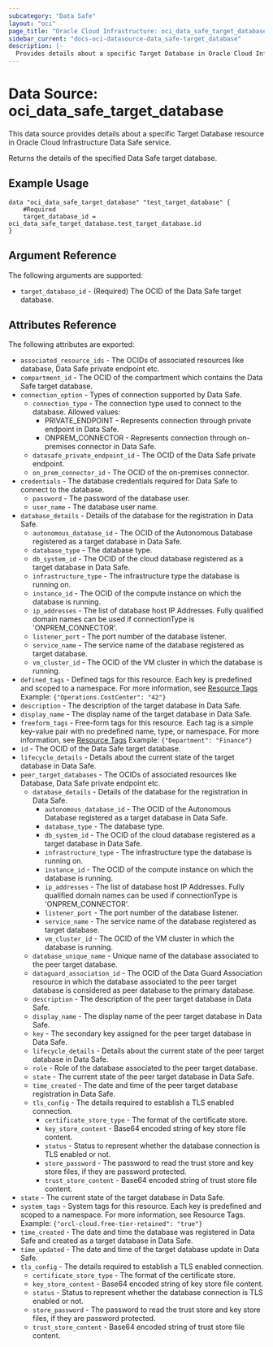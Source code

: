 ```yaml
---
subcategory: "Data Safe"
layout: "oci"
page_title: "Oracle Cloud Infrastructure: oci_data_safe_target_database"
sidebar_current: "docs-oci-datasource-data_safe-target_database"
description: |-
  Provides details about a specific Target Database in Oracle Cloud Infrastructure Data Safe service
---
```


# Data Source: oci_data_safe_target_database
This data source provides details about a specific Target Database resource in Oracle Cloud Infrastructure Data Safe service.

Returns the details of the specified Data Safe target database.


## Example Usage

```hcl
data "oci_data_safe_target_database" "test_target_database" {
	#Required
	target_database_id = oci_data_safe_target_database.test_target_database.id
}
```

## Argument Reference

The following arguments are supported:

* `target_database_id` - (Required) The OCID of the Data Safe target database.


## Attributes Reference

The following attributes are exported:

* `associated_resource_ids` - The OCIDs of associated resources like database, Data Safe private endpoint etc.
* `compartment_id` - The OCID of the compartment which contains the Data Safe target database.
* `connection_option` - Types of connection supported by Data Safe.
	* `connection_type` - The connection type used to connect to the database. Allowed values:
		* PRIVATE_ENDPOINT - Represents connection through private endpoint in Data Safe.
		* ONPREM_CONNECTOR - Represents connection through on-premises connector in Data Safe. 
	* `datasafe_private_endpoint_id` - The OCID of the Data Safe private endpoint.
	* `on_prem_connector_id` - The OCID of the on-premises connector.
* `credentials` - The database credentials required for Data Safe to connect to the database.
	* `password` - The password of the database user.
	* `user_name` - The database user name.
* `database_details` - Details of the database for the registration in Data Safe. 
	* `autonomous_database_id` - The OCID of the Autonomous Database registered as a target database in Data Safe.
	* `database_type` - The database type.
	* `db_system_id` - The OCID of the cloud database registered as a target database in Data Safe.
	* `infrastructure_type` - The infrastructure type the database is running on.
	* `instance_id` - The OCID of the compute instance on which the database is running.
	* `ip_addresses` - The list of database host IP Addresses. Fully qualified domain names can be used if connectionType is 'ONPREM_CONNECTOR'. 
	* `listener_port` - The port number of the database listener.
	* `service_name` - The service name of the database registered as target database.
	* `vm_cluster_id` - The OCID of the VM cluster in which the database is running.
* `defined_tags` - Defined tags for this resource. Each key is predefined and scoped to a namespace. For more information, see [Resource Tags](https://docs.cloud.oracle.com/iaas/Content/General/Concepts/resourcetags.htm)  Example: `{"Operations.CostCenter": "42"}` 
* `description` - The description of the target database in Data Safe.
* `display_name` - The display name of the target database in Data Safe.
* `freeform_tags` - Free-form tags for this resource. Each tag is a simple key-value pair with no predefined name, type, or namespace. For more information, see [Resource Tags](https://docs.cloud.oracle.com/iaas/Content/General/Concepts/resourcetags.htm)  Example: `{"Department": "Finance"}` 
* `id` - The OCID of the Data Safe target database.
* `lifecycle_details` - Details about the current state of the target database in Data Safe.
* `peer_target_databases` - The OCIDs of associated resources like Database, Data Safe private endpoint etc.
	* `database_details` - Details of the database for the registration in Data Safe. 
		* `autonomous_database_id` - The OCID of the Autonomous Database registered as a target database in Data Safe.
		* `database_type` - The database type.
		* `db_system_id` - The OCID of the cloud database registered as a target database in Data Safe.
		* `infrastructure_type` - The infrastructure type the database is running on.
		* `instance_id` - The OCID of the compute instance on which the database is running.
		* `ip_addresses` - The list of database host IP Addresses. Fully qualified domain names can be used if connectionType is 'ONPREM_CONNECTOR'. 
		* `listener_port` - The port number of the database listener.
		* `service_name` - The service name of the database registered as target database.
		* `vm_cluster_id` - The OCID of the VM cluster in which the database is running.
	* `database_unique_name` - Unique name of the database associated to the peer target database.
	* `dataguard_association_id` - The OCID of the Data Guard Association resource in which the database associated to the peer target database is considered as peer database to the primary database.
	* `description` - The description of the peer target database in Data Safe.
	* `display_name` - The display name of the peer target database in Data Safe.
	* `key` - The secondary key assigned for the peer target database in Data Safe.
	* `lifecycle_details` - Details about the current state of the peer target database in Data Safe.
	* `role` - Role of the database associated to the peer target database.
	* `state` - The current state of the peer target database in Data Safe.
	* `time_created` - The date and time of the peer target database registration in Data Safe.
	* `tls_config` - The details required to establish a TLS enabled connection.
		* `certificate_store_type` - The format of the certificate store.
		* `key_store_content` - Base64 encoded string of key store file content.
		* `status` - Status to represent whether the database connection is TLS enabled or not.
		* `store_password` - The password to read the trust store and key store files, if they are password protected.
		* `trust_store_content` - Base64 encoded string of trust store file content.
* `state` - The current state of the target database in Data Safe.
* `system_tags` - System tags for this resource. Each key is predefined and scoped to a namespace. For more information, see Resource Tags. Example: `{"orcl-cloud.free-tier-retained": "true"}` 
* `time_created` - The date and time the database was registered in Data Safe and created as a target database in Data Safe.
* `time_updated` - The date and time of the target database update in Data Safe.
* `tls_config` - The details required to establish a TLS enabled connection.
	* `certificate_store_type` - The format of the certificate store.
	* `key_store_content` - Base64 encoded string of key store file content.
	* `status` - Status to represent whether the database connection is TLS enabled or not.
	* `store_password` - The password to read the trust store and key store files, if they are password protected.
	* `trust_store_content` - Base64 encoded string of trust store file content.

